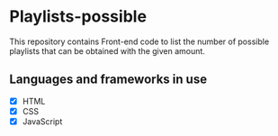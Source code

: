 # Playlists-possible
This repository contains Front-end code to list the number of possible playlists that can be obtained with the given amount.

## Languages and frameworks in use
- [x] HTML
- [x] CSS
- [x] JavaScript